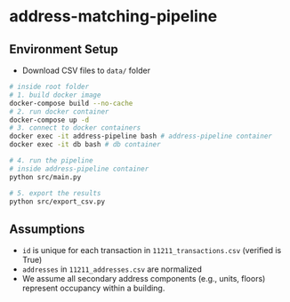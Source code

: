 # address-matching-pipeline

## Environment Setup
* Download CSV files to `data/` folder
```bash
# inside root folder
# 1. build docker image
docker-compose build --no-cache
# 2. run docker container
docker-compose up -d
# 3. connect to docker containers
docker exec -it address-pipeline bash # address-pipeline container
docker exec -it db bash # db container

# 4. run the pipeline
# inside address-pipeline container
python src/main.py

# 5. export the results
python src/export_csv.py
```
## Assumptions
* `id` is unique for each transaction in `11211_transactions.csv` (verified is True)
* `addresses` in `11211_addresses.csv` are normalized
* We assume all secondary address components (e.g., units, floors) represent occupancy within a building.
